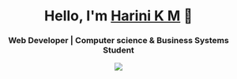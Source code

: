 <!-- Profile Header -->
<h1 align="center">Hello, I'm <a href="https://yourportfolio.com">Harini K M</a> 👋</h1>  
<h3 align="center"> Web Developer | Computer science & Business Systems Student</h3>

<p align="center">
  <img src="https://readme-typing-svg.herokuapp.com?font=Roboto&size=22&color=F7D900&center=true&vCenter=true&width=500&height=50&lines=User+Experience+Enthusiast;Web+Designer;Front+End+Developer;CSBS+student" />
</p>

